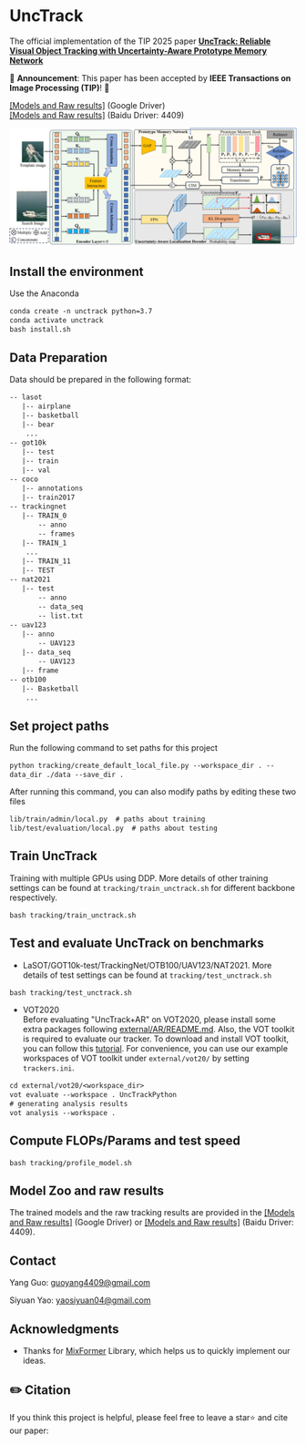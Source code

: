 # UncTrack

The official implementation of the TIP 2025 paper [**UncTrack: Reliable Visual Object Tracking with
Uncertainty-Aware Prototype Memory Network**]()

:loudspeaker: **Announcement**: This paper has been accepted by **IEEE Transactions on Image Processing (TIP)**! :tada:  

[[Models and Raw results]](https://drive.google.com/drive/folders/1wfK1SP1N7YRyv7BWlYHFSuxT2WINvlHM?usp=sharing) (Google Driver)  
[[Models and Raw results]](https://pan.baidu.com/s/1fdu1Ds5vByW8i2OKwRTtYA?pwd=4409) (Baidu Driver: 4409)

![UncTrack_Framework](tracking/unctrack_framework.jpg)

## Install the environment
Use the Anaconda
```
conda create -n unctrack python=3.7
conda activate unctrack
bash install.sh
```

## Data Preparation
Data should be prepared in the following format:
```
-- lasot
   |-- airplane
   |-- basketball
   |-- bear
    ...
-- got10k
   |-- test
   |-- train
   |-- val
-- coco
   |-- annotations
   |-- train2017
-- trackingnet
   |-- TRAIN_0
       -- anno
       -- frames
   |-- TRAIN_1
    ...
   |-- TRAIN_11
   |-- TEST
-- nat2021
   |-- test
       -- anno
       -- data_seq
       -- list.txt
-- uav123
   |-- anno
       -- UAV123
   |-- data_seq
       -- UAV123
   |-- frame
-- otb100
   |-- Basketball
    ...
```

## Set project paths
Run the following command to set paths for this project
```
python tracking/create_default_local_file.py --workspace_dir . --data_dir ./data --save_dir .
```
After running this command, you can also modify paths by editing these two files
```
lib/train/admin/local.py  # paths about training
lib/test/evaluation/local.py  # paths about testing
```

## Train UncTrack
Training with multiple GPUs using DDP. More details of 
other training settings can be found at ```tracking/train_unctrack.sh``` for different backbone respectively.
```
bash tracking/train_unctrack.sh
```

## Test and evaluate UncTrack on benchmarks

- LaSOT/GOT10k-test/TrackingNet/OTB100/UAV123/NAT2021. More details of 
test settings can be found at ```tracking/test_unctrack.sh```
```
bash tracking/test_unctrack.sh
```

- VOT2020  
Before evaluating "UncTrack+AR" on VOT2020, please install some extra packages following [external/AR/README.md](external/AR/README.md). Also, the VOT toolkit is required to evaluate our tracker. To download and install VOT toolkit, you can follow this [tutorial](https://www.votchallenge.net/howto/tutorial_python.html). For convenience, you can use our example workspaces of VOT toolkit under ```external/vot20/``` by setting ```trackers.ini```.
```
cd external/vot20/<workspace_dir>
vot evaluate --workspace . UncTrackPython
# generating analysis results
vot analysis --workspace .
```

## Compute FLOPs/Params and test speed
```
bash tracking/profile_model.sh
```

## Model Zoo and raw results
The trained models and the raw tracking results are provided in the [[Models and Raw results]](https://drive.google.com/drive/folders/1wfK1SP1N7YRyv7BWlYHFSuxT2WINvlHM?usp=sharing) (Google Driver) or
[[Models and Raw results]](https://pan.baidu.com/s/1fdu1Ds5vByW8i2OKwRTtYA?pwd=4409) (Baidu Driver: 4409).

## Contact
Yang Guo: guoyang4409@gmail.com

Siyuan Yao: yaosiyuan04@gmail.com

## Acknowledgments
* Thanks for [MixFormer](https://github.com/MCG-NJU/MixFormer) Library, which helps us to quickly implement our ideas.

## ✏️ Citation

If you think this project is helpful, please feel free to leave a star⭐️ and cite our paper:

```

```